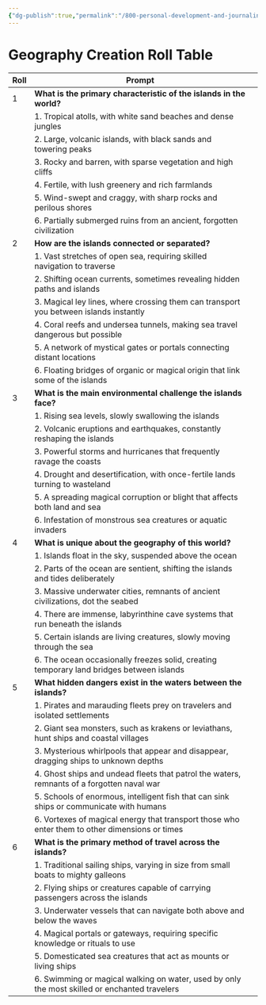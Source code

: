 ```yaml
---
{"dg-publish":true,"permalink":"/800-personal-development-and-journaling/810-hermit-gaming/games-in-development/worldmaker-chronicles/islands-geography/"}
---
```


# Geography Creation Roll Table

| Roll | Prompt                                                                                         |     |
| ---- | ---------------------------------------------------------------------------------------------- | --- |
| 1    | **What is the primary characteristic of the islands in the world?**                            |     |
|      | 1. Tropical atolls, with white sand beaches and dense jungles                                  |     |
|      | 2. Large, volcanic islands, with black sands and towering peaks                                |     |
|      | 3. Rocky and barren, with sparse vegetation and high cliffs                                    |     |
|      | 4. Fertile, with lush greenery and rich farmlands                                              |     |
|      | 5. Wind-swept and craggy, with sharp rocks and perilous shores                                 |     |
|      | 6. Partially submerged ruins from an ancient, forgotten civilization                           |     |
| 2    | **How are the islands connected or separated?**                                                |     |
|      | 1. Vast stretches of open sea, requiring skilled navigation to traverse                        |     |
|      | 2. Shifting ocean currents, sometimes revealing hidden paths and islands                       |     |
|      | 3. Magical ley lines, where crossing them can transport you between islands instantly          |     |
|      | 4. Coral reefs and undersea tunnels, making sea travel dangerous but possible                  |     |
|      | 5. A network of mystical gates or portals connecting distant locations                         |     |
|      | 6. Floating bridges of organic or magical origin that link some of the islands                 |     |
| 3    | **What is the main environmental challenge the islands face?**                                 |     |
|      | 1. Rising sea levels, slowly swallowing the islands                                            |     |
|      | 2. Volcanic eruptions and earthquakes, constantly reshaping the islands                        |     |
|      | 3. Powerful storms and hurricanes that frequently ravage the coasts                            |     |
|      | 4. Drought and desertification, with once-fertile lands turning to wasteland                   |     |
|      | 5. A spreading magical corruption or blight that affects both land and sea                     |     |
|      | 6. Infestation of monstrous sea creatures or aquatic invaders                                  |     |
| 4    | **What is unique about the geography of this world?**                                          |     |
|      | 1. Islands float in the sky, suspended above the ocean                                         |     |
|      | 2. Parts of the ocean are sentient, shifting the islands and tides deliberately                |     |
|      | 3. Massive underwater cities, remnants of ancient civilizations, dot the seabed                |     |
|      | 4. There are immense, labyrinthine cave systems that run beneath the islands                   |     |
|      | 5. Certain islands are living creatures, slowly moving through the sea                         |     |
|      | 6. The ocean occasionally freezes solid, creating temporary land bridges between islands       |     |
| 5    | **What hidden dangers exist in the waters between the islands?**                               |     |
|      | 1. Pirates and marauding fleets prey on travelers and isolated settlements                     |     |
|      | 2. Giant sea monsters, such as krakens or leviathans, hunt ships and coastal villages          |     |
|      | 3. Mysterious whirlpools that appear and disappear, dragging ships to unknown depths           |     |
|      | 4. Ghost ships and undead fleets that patrol the waters, remnants of a forgotten naval war     |     |
|      | 5. Schools of enormous, intelligent fish that can sink ships or communicate with humans        |     |
|      | 6. Vortexes of magical energy that transport those who enter them to other dimensions or times |     |
| 6    | **What is the primary method of travel across the islands?**                                   |     |
|      | 1. Traditional sailing ships, varying in size from small boats to mighty galleons              |     |
|      | 2. Flying ships or creatures capable of carrying passengers across the islands                 |     |
|      | 3. Underwater vessels that can navigate both above and below the waves                         |     |
|      | 4. Magical portals or gateways, requiring specific knowledge or rituals to use                 |     |
|      | 5. Domesticated sea creatures that act as mounts or living ships                               |     |
|      | 6. Swimming or magical walking on water, used by only the most skilled or enchanted travelers  |     |
